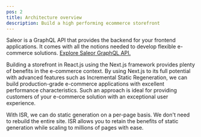 ```yaml
---
pos: 2
title: Architecture overview
description: Build a high performing ecommerce storefront
---
```


Saleor is a GraphQL API that provides the backend for your frontend applications. It comes with all the notions needed to develop flexible e-commerce solutions. [Explore Saleor GraphQL API.](https://docs.saleor.io/docs/3.x/developer/getting-started/graphql)

Building a storefront in React.js using the Next.js framework provides plenty of benefits in the e-commerce context. By using Next.js to its full potential with advanced features such as Incremental Static Regeneration, we can build production-grade e-commerce applications with excellent performance characteristics. Such an approach is ideal for providing customers of your e-commerce solution with an exceptional user experience.

With ISR, we can do static generation on a per-page basis. We don't need to rebuild the entire site. ISR allows you to retain the benefits of static generation while scaling to millions of pages with ease.
